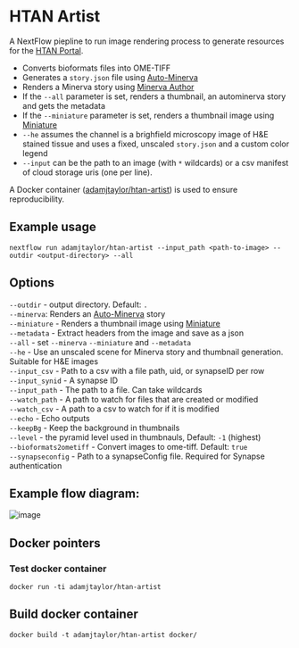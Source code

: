 # HTAN Artist

A NextFlow piepline to run image rendering process to generate resources for the [HTAN Portal](https://github.com/ncihtan/htan-portal).

- Converts bioformats files into OME-TIFF
- Generates a `story.json` file using [Auto-Minerva](https://github.com/jmuhlich/auto-minerva)
- Renders a Minerva story using [Minerva Author](https://github.com/labsyspharm/minerva-author)
- If the `--all` parameter is set, renders a thumbnail, an autominerva story and gets the metadata
- If the `--miniature` parameter is set, renders a thumbnail image using [Miniature](https://github.com/adamjtaylor/miniature)
- `--he` assumes the channel is a brighfield microscopy image of H&E stained tissue and uses a fixed, unscaled `story.json` and a custom color legend
- `--input` can be the path to an image (with `*` wildcards) or a csv manifest of cloud storage uris (one per line).

A Docker container ([adamjtaylor/htan-artist](https://hub.docker.com/repository/docker/adamjtaylor/htan-artist)) is used to ensure reproducibility.

## Example usage

```
nextflow run adamjtaylor/htan-artist --input_path <path-to-image> --outdir <output-directory> --all
```

## Options

`--outdir` - output directory. Default: `.`  
`--minerva`: Renders an [Auto-Minerva](https://github.com/jmuhlich/auto-minerva) story  
`--miniature` - Renders a thumbnail image using [Miniature](https://github.com/adamjtaylor/miniature)   
`--metadata` -  Extract headers from the image and save as a json  
`--all` - set `--minerva` `--miniature` and `--metadata`   
`--he` - Use an unscaled scene for Minerva story and thumbnail generation. Suitable for H&E images  
`--input_csv` - Path to a csv with a file path, uid, or synapseID per row  
`--input_synid` - A synapse ID  
`--input_path` - The path to a file. Can take wildcards  
`--watch_path` - A path to watch for files that are created or modified  
`--watch_csv` - A path to a csv to watch for if it is modified  
`--echo` - Echo outputs  
`--keepBg` - Keep the background in thumbnails  
`--level` - the pyramid level used in thumbnauls, Default: `-1` (highest)  
`--bioformats2ometiff` - Convert images to ome-tiff. Default: `true`  
`--synapseconfig` - Path to a synapseConfig file. Required for Synapse authentication  

## Example flow diagram:

![image](https://user-images.githubusercontent.com/14945787/133272620-18223615-ce22-41c3-807b-3f3007b8f080.png)

## Docker pointers

### Test docker container

`docker run -ti adamjtaylor/htan-artist`

## Build docker container

`docker build -t adamjtaylor/htan-artist docker/`
